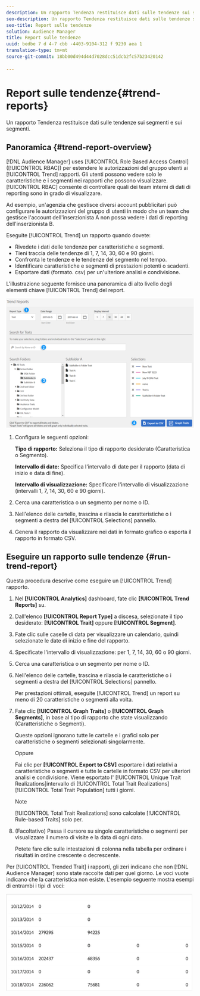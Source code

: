 ```yaml
---
description: Un rapporto Tendenza restituisce dati sulle tendenze sui segmenti e sui segmenti.
seo-description: Un rapporto Tendenza restituisce dati sulle tendenze sui segmenti e sui segmenti.
seo-title: Report sulle tendenze
solution: Audience Manager
title: Report sulle tendenze
uuid: bedbe 7 d 4-7 cbb -4403-9104-312 f 9230 aea 1
translation-type: tm+mt
source-git-commit: 18bb00d494d44d7028dcc51dcb2fc57b23420142

---
```



# Report sulle tendenze{#trend-reports}

Un rapporto Tendenza restituisce dati sulle tendenze sui segmenti e sui segmenti.

## Panoramica {#trend-report-overview}

<!-- 

c_trend_reports.xml

 -->

[!DNL Audience Manager] uses [!UICONTROL Role Based Access Control] ([!UICONTROL RBAC]) per estendere le autorizzazioni del gruppo utenti ai [!UICONTROL Trend] rapporti. Gli utenti possono vedere solo le caratteristiche e i segmenti nei rapporti che possono visualizzare. [!UICONTROL RBAC] consente di controllare quali dei team interni di dati di reporting sono in grado di visualizzare.

Ad esempio, un&#39;agenzia che gestisce diversi account pubblicitari può configurare le autorizzazioni del gruppo di utenti in modo che un team che gestisce l&#39;account dell&#39;inserzionista A non possa vedere i dati di reporting dell&#39;inserzionista B.

Eseguite [!UICONTROL Trend] un rapporto quando dovete:

* Rivedete i dati delle tendenze per caratteristiche e segmenti.
* Tieni traccia delle tendenze di 1, 7, 14, 30, 60 e 90 giorni.
* Confronta le tendenze e le tendenze del segmento nel tempo.
* Identificare caratteristiche e segmenti di prestazioni potenti o scadenti.
* Esportare dati (formato. csv) per un&#39;ulteriore analisi e condivisione.

L&#39;illustrazione seguente fornisce una panoramica di alto livello degli elementi chiave [!UICONTROL Trend] del report.

![](assets/trend_reports.png)

1. Configura le seguenti opzioni:

   **Tipo di rapporto:** Seleziona il tipo di rapporto desiderato (Caratteristica o Segmento).

   **Intervallo di date:** Specifica l&#39;intervallo di date per il rapporto (data di inizio e data di fine).

   **Intervallo di visualizzazione:** Specificare l&#39;intervallo di visualizzazione (intervalli 1, 7, 14, 30, 60 e 90 giorni).

2. Cerca una caratteristica o un segmento per nome o ID.
3. Nell&#39;elenco delle cartelle, trascina e rilascia le caratteristiche o i segmenti a destra del [!UICONTROL Selections] pannello.
4. Genera il rapporto da visualizzare nei dati in formato grafico o esporta il rapporto in formato CSV.

## Eseguire un rapporto sulle tendenze {#run-trend-report}

Questa procedura descrive come eseguire un [!UICONTROL Trend] rapporto.

<!-- 

t_working_with_trend_reports.xml

 -->

1. Nel **[!UICONTROL Analytics]** dashboard, fate clic **[!UICONTROL Trend Reports]** su.
1. Dall&#39;elenco **[!UICONTROL Report Type]** a discesa, selezionate il tipo desiderato: **[!UICONTROL Trait]** oppure **[!UICONTROL Segment]**.
1. Fate clic sulle caselle di data per visualizzare un calendario, quindi selezionate le date di inizio e fine del rapporto.
1. Specificate l&#39;intervallo di visualizzazione: per 1, 7, 14, 30, 60 o 90 giorni.
1. Cerca una caratteristica o un segmento per nome o ID.
1. Nell&#39;elenco delle cartelle, trascina e rilascia le caratteristiche o i segmenti a destra del [!UICONTROL Selections] pannello.

   Per prestazioni ottimali, eseguite [!UICONTROL Trend] un report su meno di 20 caratteristiche o segmenti alla volta.
1. Fate clic **[!UICONTROL Graph Traits]** o **[!UICONTROL Graph Segments]**, in base al tipo di rapporto che state visualizzando (Caratteristiche o Segmenti).

   Queste opzioni ignorano tutte le cartelle e i grafici solo per caratteristiche o segmenti selezionati singolarmente.

   Oppure

   Fai clic per **[!UICONTROL Export to CSV]** esportare i dati relativi a caratteristiche o segmenti e tutte le cartelle in formato CSV per ulteriori analisi e condivisione. Viene esportato l&#39; [!UICONTROL Unique Trait Realizations]intervallo di [!UICONTROL Total Trait Realizations][!UICONTROL Total Trait Population] tutti i giorni.

   >[!NOTE]
   >
   >[!UICONTROL Total Trait Realizations] sono calcolate [!UICONTROL Rule-based Traits] solo per.

1. (Facoltativo) Passa il cursore su singole caratteristiche o segmenti per visualizzare il numero di visite e la data di ogni dato.

   Potete fare clic sulle intestazioni di colonna nella tabella per ordinare i risultati in ordine crescente o decrescente.

Per [!UICONTROL Trended Trait] i rapporti, gli zeri indicano che non [!DNL Audience Manager] sono state raccolte dati per quel giorno. Le voci vuote indicano che la caratteristica non esiste. L&#39;esempio seguente mostra esempi di entrambi i tipi di voci:

![](assets/trended_data.png)
